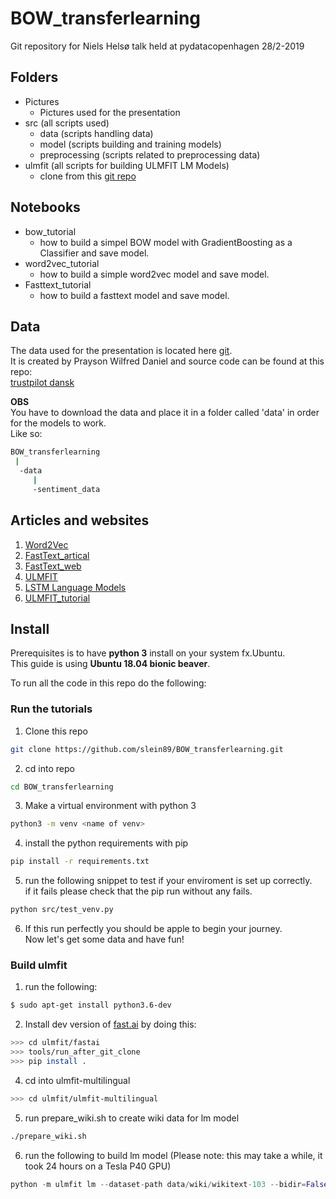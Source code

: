 # BOW_transferlearning

Git repository for Niels Helsø talk held at pydatacopenhagen 28/2-2019  

## Folders

* Pictures
  * Pictures used for the presentation
* src (all scripts used)
  * data (scripts handling data)
  * model (scripts building and training models)
  * preprocessing (scripts related to preprocessing data)
* ulmfit (all scripts for building ULMFIT LM Models)
  * clone from this [git repo](https://github.com/n-waves/ulmfit-multilingual)

## Notebooks

* bow_tutorial
  * how to build a simpel BOW model with GradientBoosting as a Classifier and save model. 
* word2vec_tutorial
  * how to build a simple word2vec model and save model.
* Fasttext_tutorial
  * how to build a fasttext model and save model.

## Data

The data used for the presentation is located here [git](https://github.com/Proteusiq/dksentimentapi/blob/master/app/data/sentiment_data).  
It is created by Prayson Wilfred Daniel and source code can be found at this repo:  
[trustpilot dansk](https://github.com/Proteusiq/dksentimentapi)  

**OBS**  
You have to download the data and place it in a folder called 'data' in order for the models to work.  
Like so:  
```bash
BOW_transferlearning  
 |  
  -data  
     |  
     -sentiment_data  
```


## Articles and websites

1. [Word2Vec](https://arxiv.org/pdf/1301.3781.pdf)
2. [FastText_artical](https://arxiv.org/pdf/1607.01759.pdf)
3. [FastText_web](https://fasttext.cc/)
4. [ULMFIT](http://nlp.fast.ai/classification/2018/05/15/introducting-ulmfit.html)
5. [LSTM Language Models](https://arxiv.org/pdf/1708.02182.pdf)
6. [ULMFIT_tutorial](https://www.analyticsvidhya.com/blog/2018/11/tutorial-text-classification-ulmfit-fastai-library/)

## Install

Prerequisites is to have **python 3** install on your system fx.Ubuntu.  
This guide is using **Ubuntu 18.04 bionic beaver**.  

To run all the code in this repo do the following:  

### Run the tutorials

1. Clone this repo

```bash
git clone https://github.com/slein89/BOW_transferlearning.git
```

2. cd into repo

```bash
cd BOW_transferlearning
```

3. Make a virtual environment with python 3

```bash
python3 -m venv <name of venv>
```

4. install the python requirements with pip

```bash
pip install -r requirements.txt
```

5. run the following snippet to test if your enviroment is set up correctly.  
if it fails please check that the pip run without any fails. 

```bash
python src/test_venv.py
```

6. If this run perfectly you should be apple to begin your journey.  
Now let's get some data and have fun!

### Build ulmfit
1. run the following:
```bash
$ sudo apt-get install python3.6-dev
```
2. Install dev version of [fast.ai](https://github.com/fastai/fastai#developer-install) by doing this:
```bash
>>> cd ulmfit/fastai
>>> tools/run_after_git_clone
>>> pip install .
```
4. cd into ulmfit-multilingual
```bash
>>> cd ulmfit/ulmfit-multilingual
```
5. run prepare_wiki.sh to create wiki data for lm model
```Bash
./prepare_wiki.sh
```
6. run  the following to build lm model (Please note: this may take a while, it took 24 hours on a Tesla P40 GPU)
```python
python -m ulmfit lm --dataset-path data/wiki/wikitext-103 --bidir=False --qrnn=False --tokenizer=vf --name 'bs40' --bs=40 --cuda-id=0  -  train 20 --drop-mult=0.9
```